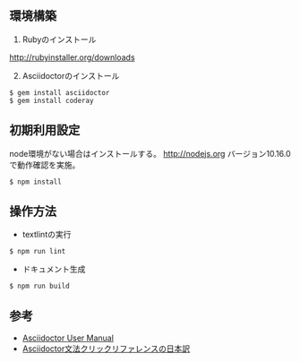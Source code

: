 ## 環境構築

1. Rubyのインストール

http://rubyinstaller.org/downloads

2. Asciidoctorのインストール
```
$ gem install asciidoctor
$ gem install coderay
```

## 初期利用設定

node環境がない場合はインストールする。
http://nodejs.org
バージョン10.16.0で動作確認を実施。

```
$ npm install
```

## 操作方法

* textlintの実行
```
$ npm run lint
```

* ドキュメント生成
```
$ npm run build
```

## 参考

* [Asciidoctor User Manual](https://asciidoctor.org/docs/user-manual/)
* [Asciidoctor文法クリックリファレンスの日本訳](https://takumon.github.io/asciidoc-syntax-quick-reference-japanese-translation/)
